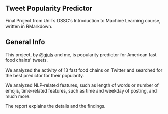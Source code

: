 ## Tweet Popularity Predictor

Final Project from UniTs DSSC's Introduction to Machine Learning course, written in RMarkdown.

## General Info

This project, by [@gjuls](https://www.github.com/gjuls) and me, is popularity predictor for American fast food chains' tweets.

We analyzed the activity of 13 fast food chains on Twitter and searched for the best predictor for their popularity.

We analyzed NLP-related features, such as length of words or number of emojis, time-related features, such as time and weekday of posting, and much more.

The report explains the details and the findings.
